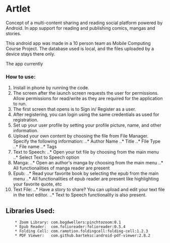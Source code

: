 # Artlet
 Concept of a multi-content sharing and reading social platform powered by Android. In app support for reading and publishing comics, mangas and stories.
 
This android app was made in a 10 person team as Mobile Computing Course Project.
The database used is local, and the files uploaded by a device stays there only.

The app currently 

### How to use:
1. Install in phone by running the code.
2. The screen after the launch screen requests the user for permissions. Allow permissions for read/write as they are required for the application to run.
3. The first screen that opens is to Sign in/ Register as a user.
4. After registering, you can login using the same credentials as used for registration. 
5. Set up your user profile by setting your profile picture, name, and other information.
6. Upload your own content by choosing the file from File Manager. 
			Specify the following information:
..* Author Name
..* Title
..* File Type 
..* File name
..* Tags
7. Text to Speech:
..* Open your txt file by choosing from the main menu 
..* Select Text to Speech option
8. Manga:
..* Open an author's manga by choosing from the main menu
..* All functionalities of manga reader are present
9. Epub:
..* Read your favorite book by selecting the epub from the main menu
..* All functionalities of epub reader are present like highlighting your favorite quote, etc
10. Text File:
..* Have a story to share? You can upload and edit your text file in the text editor.
..* Text to Speech functionality is also present.
			
## Libraries Used:
		* Zoom Library:	com.bogdwellers:pinchtozoom:0.1
		* Epub Reader:  com.folioreader:folioreader:0.5.4
		* Folding Cell: com.ramotion.foldingcell:folding-cell:1.2.3
		* PDF Viewer:	com.github.barteksc:android-pdf-viewer:2.8.2
